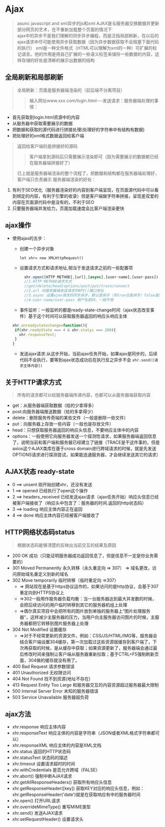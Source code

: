 # Ajax  

> asunc javascript and xml异步的js和xml
> AJAX是与服务器交换数据并更新部分网页的艺术，在不重新加载整个页面的情况下  
> ajax中的异步不是我们理解的同步异步编程，而是泛指局部刷新，在以后的ajax请求中尽可能使用异步获取数据（因为异步数据获取不会阻塞下面代码的执行）
> xml是一种文件格式（HTML可以理解为xml的一种）可扩展的标记语言。他的作用是用自己扩展的一些语义标签来储存一些数据的内容，这样存储的好处是清晰的展示出数据的结构

## 全局刷新和局部刷新  

> 全局刷新：页面是服务器端渲染的（前后端不分离项目）
> > 输入网址www.xxx.com/login.html---发送请求：服务器端处理的事情：

+ 首先获取到login.html资源中的内容  
+ 从服务器中获取需要展示的数据  
+ 把数据和获取的源代码进行拼接处理(处理好的字符串中有结构有数据)
+ 把处理好的xml格式数据返回给客户端

> 返回给客户端的是拼接好的源码  
> > 客户端拿到源码后只需要展示渲染即可（因为需要展示的数据都已经在服务器端拼接好了）
>
> 已上就是服务器端渲染的整个流程了，把数据和结构都在服务器端处理好，客户端只负责展示
> 服务器端渲染的好处：

1. 有利于SEO优化（服务器渲染好的内容到客户端呈现，在页面源代码中可以看到绑定的内容，有利于引擎的收录）但是客户端做字符串拼接，呈现差双爱的内容在页面源代码中是没有的，不利于SEO
2. 只要服务器端并发给力，页面加载速度会比客户端渲染更快

## ajax操作

+ 使用ajax的五步：

  + 创建一个异步对象

    `let xhr= new XMLHttpRequest()`

  + 设置请求方式和请求地址,相当于发送请求之前的一些配置项  

    ```javascript
      xhr.open([HTTP METHOD],[url],[async],[user-name],[user-pass])
      //1.HTTP METHOD请求方式
      //get/delete/head/options/post/put/trace/connect
      //2.url 向服务器端发送请求的API()接口地址
      //3.async 设置ajax请求的同步异步，默认是异步（写true也是异步）false是同步，但是在项目中都是使用异步编程，防止阻塞后续代码执行
      //4.user-name/user-pass 用户名密码，一般不用
    ```

  + 事件监听：一般监听的都是ready-state-change时间（ajax状态改变事件）基于这个时间可以获取服务器返回的响应头响应主体

   ```javascript
  xhr.onreadystatechange=function(){
    if(xhr.readyState === 4 & xhr.statys === 200){
      xhr.responseText;
    }
  }
   ```

  + 发送ajax请求:从这步开始，当前ajax任务开始，如果ajax是同步的，后续代码不会执行，要等到ajax状态成功后在执行反之异步不会
   `xhr.send([请求主体内容])`

## 关于HTTP请求方式  

> 所有的请求都可以给服务器端传递内容，也都可以从服务器端获取内容

+ get：从服务器端获取数据（给的少拿得多）
+ post:向服务器端推送数据（给的多拿得少）
+ delete：删除服务传奇端的某些文件（一般是删除一些文件）
+ put：向服务器上存放一些内容（一般也是存放文件）
+ head：只想获取服务器返回的响应头信息，不要响应主体中的内容
+ options：一般使用它向服务器发送一个探测性请求，如果服务器端返回信息了，说明当前和客户端和服务器已经建立了链接（TRACE是干这件事的，但是axios这个AJAX类库在基于cross domain进行跨域请求的时候，就是先发送OPTIONS请求进行探测尝试，如果能连通服务器，才会继续发送其它的请求）  

## AJAX状态 ready-state

+ 0  ==> unsent  刚开始创建xhr，还没有发送
+ 1  ==> opened  已经执行了open这个操作
+ 2  ==> headers_received 已经发送ajax请求（ajax任务开始）响应头信息已经被客户端接收了（响应头中包含了：服务器的时间.返回的http状态码）
+ 3  ==> loading 响应主体内容正在返回
+ 4  ==> done 响应主体内容已经被客户端接收了  

## HTTP网络状态码status  

> 根据状态码能够清楚的反映出当前交互的结果及原因  

+ 200 OK 成功（只能证明服务器成功返回信息了，但是信息不一定是你业务需要的）  
+ 301 Moved Permanently 永久转移（永久重定向 => 307） => 域名更改，访问原始域名重定义到新的域名  
+ 302 Move temporarily 临时转移（临时重定向 =>307）  
  + => 网站现在是基于https协议运作的，如果访问的是http协议，会基于307重定向到HTTPS协议上  
  + =>302一般用作服务器负载均衡：当一台服务器达到最大并发数的时候，会把后续访问的用户临时转移到其它的服务器机组上处理  
  + =>偶尔真实项目中会把所有的图片放到单独的服务器上“图片处理服务器”，这样减少主服务器的压力，当用户向主服务器访问图片的时候，主服务器都把它转移到图片服务器上处理  
+ 304 Not Modified 设置缓存  
  + =>对于不经常更新的资源文件，例如：CSS/JS/HTML/IMG等，服务器会结合客户端设置304缓存，第一次加载过这些资源就缓存到客户端了，下次再获取的时候，是从缓存中获取；如果资源更新了，服务器端会通过最后修改时间来强制让客户端从服务器重新拉取；基于CTRL+F5强制刷新页面，304做的缓存就没有用了。  
+ 400 Bad Request 请求参数错误
+ 401 Unauthorized 无权限访问
+ 404 Not Found  找不到资源(地址不存在)
+ 413 Request Entity Too Large 和服务器交互的内容资源超过服务器最大限制
+ 500 Internal Server Error 未知的服务器错误  
+ 503 Service Unavailable 服务器超负荷  

## ajax方法  

+ xhr.response  响应主体内容
+ xhr.responseText 响应主体的内容是字符串（JSON或者XML格式字符串都可以）
+ xhr.responseXML 响应主体的内容是XML文档
+ xhr.status 返回的HTTP状态码
+ xhr.statusText 状态码的描述
+ xhr.timeout 设置请求超时的时间
+ xhr.withCredentials 是否允许跨域（FALSE）
+ xhr.abort() 强制中断AJAX请求
+ xhr.getAllResponseHeaders() 获取所有响应头信息
+ xhr.getResponseHeader([key]) 获取KEY对应的响应头信息，例如：xhr.getResponseHeader('date')就是在获取响应有中的服务器时间
+ xhr.open() 打开URL请求
+ xhr.overrideMimeType() 重写MIME类型
+ xhr.send() 发送AJAX请求
+ xhr.setRequestHeader() 设置请求头
